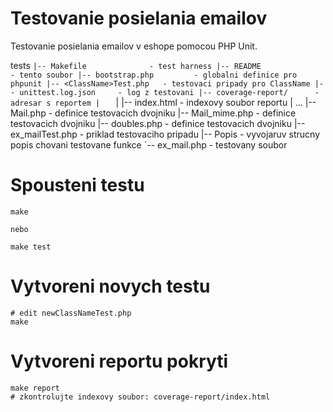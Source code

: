 Testovanie posielania emailov
===
Testovanie posielania emailov v eshope pomocou PHP Unit.

tests
  `
  |-- Makefile              - test harness
  |-- README                - tento soubor
  |-- bootstrap.php         - globalni definice pro phpunit
  |-- <ClassName>Test.php   - testovaci pripady pro ClassName
  |-- unittest.log.json     - log z testovani
  |-- coverage-report/      - adresar s reportem
  |    `
  |    |-- index.html       - indexovy soubor reportu
  |    ...
  |-- Mail.php              - definice testovacich dvojniku
  |-- Mail_mime.php         - definice testovacich dvojniku
  |-- doubles.php           - definice testovacich dvojniku
  |-- ex_mailTest.php       - priklad testovaciho pripadu
  |-- Popis                 - vyvojaruv strucny popis chovani testovane funkce
  `-- ex_mail.php           - testovany soubor


Spousteni testu
===============

    make

    nebo

    make test

Vytvoreni novych testu
======================

    # edit newClassNameTest.php
    make

Vytvoreni reportu pokryti
=========================

    make report
    # zkontrolujte indexovy soubor: coverage-report/index.html
